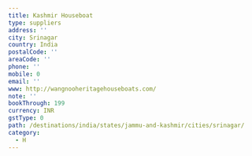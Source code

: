 ```yaml
---
title: Kashmir Houseboat
type: suppliers
address: ''
city: Srinagar
country: India
postalCode: ''
areaCode: ''
phone: ''
mobile: 0
email: ''
www: http://wangnooheritagehouseboats.com/
note: ''
bookThrough: 199
currency: INR
gstType: 0
path: /destinations/india/states/jammu-and-kashmir/cities/srinagar/
category:
  - H
---
```


